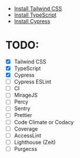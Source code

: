 - [Install Tailwind CSS](docs/install_tailwind_css.md)
- [Install TypeScript](docs/install_typescript.md)
- [Install Cypress](docs/install_cypress.md)

# TODO:
- [x] Tailwind CSS
- [x] TypeScript
- [x] Cypress
- [ ] Cypress ESLint
- [ ] CI
- [ ] MirageJS
- [ ] Percy
- [ ] Sentry
- [ ] Prettier
- [ ] Code Climate or Codacy
- [ ] Coverage
- [ ] AccessLint
- [ ] Lighthouse (Zeit)
- [ ] Purgecss
